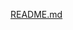 [README.md](https://github.com/Akashshankar96/Registration-and-Login-system-using-Python-file-handling/files/10733131/README.md)
